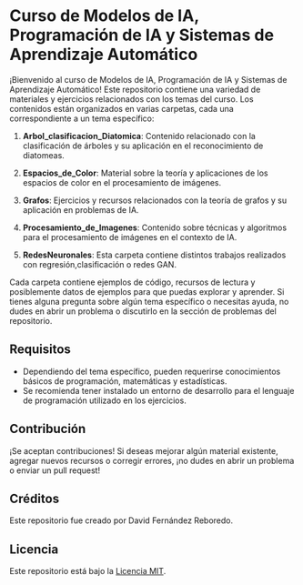 # Curso de Modelos de IA, Programación de IA y Sistemas de Aprendizaje Automático

¡Bienvenido al curso de Modelos de IA, Programación de IA y Sistemas de Aprendizaje Automático! Este repositorio contiene una variedad de materiales y ejercicios relacionados con los temas del curso. Los contenidos están organizados en varias carpetas, cada una correspondiente a un tema específico:

1. **Arbol_clasificacion_Diatomica**: Contenido relacionado con la clasificación de árboles y su aplicación en el reconocimiento de diatomeas.

2. **Espacios_de_Color**: Material sobre la teoría y aplicaciones de los espacios de color en el procesamiento de imágenes.

3. **Grafos**: Ejercicios y recursos relacionados con la teoría de grafos y su aplicación en problemas de IA.

4. **Procesamiento_de_Imagenes**: Contenido sobre técnicas y algoritmos para el procesamiento de imágenes en el contexto de IA.

5. **RedesNeuronales**: Esta carpeta contiene distintos trabajos realizados con regresión,clasificación o redes GAN.

Cada carpeta contiene ejemplos de código, recursos de lectura y posiblemente datos de ejemplos para que puedas explorar y aprender. Si tienes alguna pregunta sobre algún tema específico o necesitas ayuda, no dudes en abrir un problema o discutirlo en la sección de problemas del repositorio.

## Requisitos

- Dependiendo del tema específico, pueden requerirse conocimientos básicos de programación, matemáticas y estadísticas.
- Se recomienda tener instalado un entorno de desarrollo para el lenguaje de programación utilizado en los ejercicios.

## Contribución

¡Se aceptan contribuciones! Si deseas mejorar algún material existente, agregar nuevos recursos o corregir errores, ¡no dudes en abrir un problema o enviar un pull request!

## Créditos

Este repositorio fue creado por David Fernández Reboredo.

## Licencia

Este repositorio está bajo la [Licencia MIT](LICENSE).
